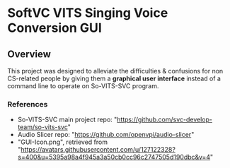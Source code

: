 # SoftVC VITS Singing Voice Conversion GUI

## Overview
This project was designed to alleviate the difficulties & confusions for non CS-related people by giving them a **graphical user interface** instead of a command line to operate on So-VITS-SVC program.

### **References**
- So-VITS-SVC main project repo: "https://github.com/svc-develop-team/so-vits-svc"
- Audio Slicer repo: "https://github.com/openvpi/audio-slicer"
- "GUI-Icon.png", retrieved from "https://avatars.githubusercontent.com/u/127122328?s=400&u=5395a98a4f945a3a50cb0cc96c2747505d190dbc&v=4"
